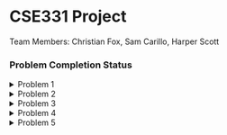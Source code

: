 # CSE331 Project
Team Members: Christian Fox, Sam Carillo, Harper Scott

### Problem Completion Status
<details>
<summary>Problem 1</summary>

- Coding: :white_check_mark:
- Reflection: :white_check_mark:

</details>

<details>
<summary>Problem 2</summary>

- Coding: :x:
- Reflection: :x:

</details>

<details>
<summary>Problem 3</summary>

- Coding: :x:
- Reflection: :x:

</details>

<details>
<summary>Problem 4</summary>

- Coding: :x:
- Reflection: :x:

</details>

<details>
<summary>Problem 5</summary>

- Coding: :x:
- Reflection: :x:

</details>
